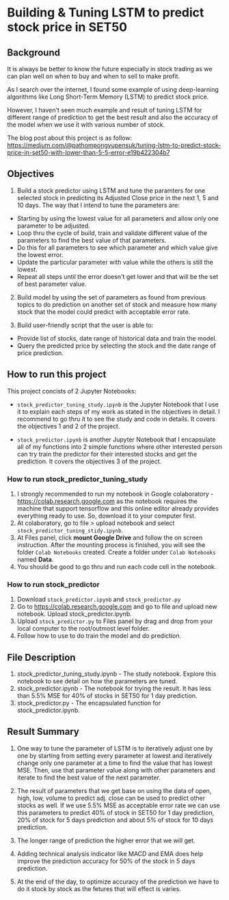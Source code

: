 # Building & Tuning LSTM to predict stock price in SET50
## Background

It is always be better to know the future especially in stock trading as we can plan well on when to buy and when to sell to make profit. 

As I search over the internet, I found some example of using deep-learning algorithms like Long Short-Term Memory (LSTM) to predict stock price. 

However, I haven't seen much example and result of tuning LSTM for different range of prediction to get the best result and also the accuracy of the model when we use it with various number of stock.

The blog post about this project is as follow:
https://medium.com/@pathompongyupensuk/tuning-lstm-to-predict-stock-price-in-set50-with-lower-than-5-5-error-e19b422304b7

## Objectives
1. Build a stock predictor using LSTM and tune the paramters for one selected stock in predicting its Adjusted Close price in the next 1, 5 and 10 days. The way that I intend to tune the parameters are:
  - Starting by using the lowest value for all parameters and allow only one parameter to be adjusted.
  - Loop thru the cycle of build, train and validate different value of the parameters to find the best value of that parameters. 
  - Do this for all parameters to see which parameter and which value give the lowest error.
  - Update the particular parameter with value while the others is still the lowest.
  - Repeat all steps until the error doesn't get lower and that will be the set of best parameter value.

2. Build model by using the set of parameters as found from previous topics to do prediction on another set of stock and measure how many stock that the model could predict with acceptable error rate.

3. Build user-friendly script that the user is able to:
  - Provide list of stocks, date range of historical data and train the model.
  - Query the predicted price by selecting the stock and the date range of price prediction.

## How to run this project
This project concists of 2 Jupyter Notebooks:
- `stock_predictor_tuning_study.ipynb` is the Jupyter Notebook that I use it to explain each steps of my work as stated in the objectives in detail.
I recommend to go thru it to see the study and code in details. It covers the objectives 1 and 2 of the project.

- `stock_predictor.ipynb` is another Jupyter Notebook that I encapsulate all of my functions into 2 simple functions where other interested person can try train the predictor for their interested stocks and get the prediction. It covers the objectives 3 of the project.

### How to run stock_predictor_tuning_study
1. I strongly recommended to run my notebook in Google colaboratory - https://colab.research.google.com as the notebook requires the machine that support tensorflow and this online editor already provides everything ready to use.
So, download it to your computer first.
2. At colaboratory, go to file > upload notebook and select `stock_predictor_tuning_stidy.ipynb`.
3. At Files panel, click **mount Google Drive** and follow the on screen instruction. After the mounting process is finished, you will see the folder `Colab Notebooks` created.
Create a folder under `Colab Notebooks` named **Data**.
4. You should be good to go thru and run each code cell in the notebook.

### How to run stock_predictor
1. Download `stock_predictor.ipynb` and `stock_predictor.py`
2. Go to https://colab.research.google.com and go to file and upload new notebook. Upload stock_predictor.ipynb.
3. Upload `stock_predictor.py` to Files panel by drag and drop from your local computer to the root/outmost level folder.
4. Follow how to use to do train the model and do prediction.

## File Description
1. stock_predictor_tuning_study.ipynb - The study notebook. Explore this notebook to see detail on how the parameters are tuned.
2. stock_predictor.ipynb - The notebook for trying the result. It has less than 5.5% MSE for 40% of stocks in SET50 for 1 day prediction.
3. stock_predictor.py - The encapsulated function for stock_predictor.ipynb.

## Result Summary
1. One way to tune the parameter of LSTM is to iteratively adjust one by one by starting from setting every parameter at lowest and iteratively change only one parameter at a time to find the value that has lowest MSE. Then, use that parameter value along with other parameters and iterate to find the best value of the next parameter.

2. The result of parameters that we get base on using the data of open, high, low, volume to predict adj. close can be used to predict other stocks as well. If we use 5.5% MSE as acceptable error rate we can use this parameters to predict 40% of stock in SET50 for 1 day prediction, 20% of stock for 5 days prediction and about 5% of stock for 10 days prediction.

3. The longer range of prediction the higher error that we will get.

4. Adding technical analysis indicator like MACD and EMA does help improve the prediction accuracy for 50% of the stock in 5 days prediction.

5. At the end of the day, to optimize accuracy of the prediction we have to do it stock by stock as the fetures that will effect is varies.
